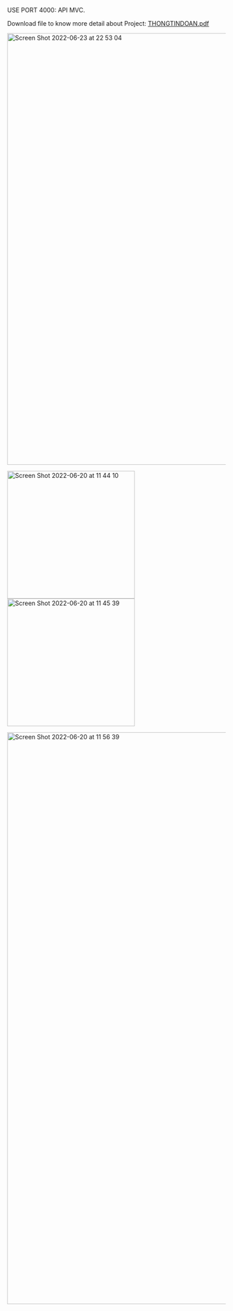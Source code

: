 USE PORT 4000:
API MVC.

Download file to know more detail about Project:
[THONGTINDOAN.pdf](https://github.com/letanprox/FoodApp-API-SERVER/files/8968815/THONGTINDOAN.pdf)



<img width="994" alt="Screen Shot 2022-06-23 at 22 53 04" src="https://user-images.githubusercontent.com/54614140/175341972-f87d341e-9268-40b0-80b6-a254de82878f.png">


<img width="294" alt="Screen Shot 2022-06-20 at 11 44 10" src="https://user-images.githubusercontent.com/54614140/175350306-c8640249-7de7-4c6e-81cd-e24021ea8f1d.png"><img width="294" alt="Screen Shot 2022-06-20 at 11 45 39" src="https://user-images.githubusercontent.com/54614140/175350322-7315b5f9-a0d8-49f7-8ff0-b48b59f392ae.png">


<img width="1317" alt="Screen Shot 2022-06-20 at 11 56 39" src="https://user-images.githubusercontent.com/54614140/175350361-74214dd3-1bc2-4162-adeb-58d80c8f6bf7.png">
